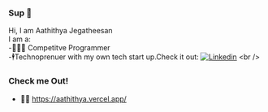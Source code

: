 ### Sup 👋

Hi, I am Aathithya Jegatheesan <br />
I am a:<br />
-🧑🏾‍💻 Competitve Programmer<br />
-🕴️Technoprenuer with my own tech start up.Check it out: [![Linkedin](https://i.stack.imgur.com/gVE0j.png)]([https://www.linkedin.com/](https://www.linkedin.com/company/alternate-tech/?viewAsMember=true))
<br />


### Check me Out!
- 🥷🏼 https://aathithya.vercel.app/

